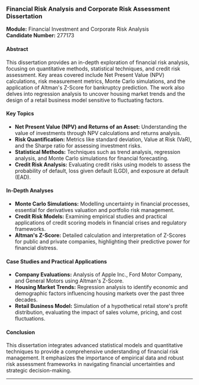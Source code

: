 

### Financial Risk Analysis and Corporate Risk Assessment Dissertation

**Module:** Financial Investment and Corporate Risk Analysis  
**Candidate Number:** 277173  

#### Abstract
This dissertation provides an in-depth exploration of financial risk analysis, focusing on quantitative methods, statistical techniques, and credit risk assessment. Key areas covered include Net Present Value (NPV) calculations, risk measurement metrics, Monte Carlo simulations, and the application of Altman's Z-Score for bankruptcy prediction. The work also delves into regression analysis to uncover housing market trends and the design of a retail business model sensitive to fluctuating factors.

#### Key Topics
- **Net Present Value (NPV) and Returns of an Asset:** Understanding the value of investments through NPV calculations and returns analysis.
- **Risk Quantification:** Metrics like standard deviation, Value at Risk (VaR), and the Sharpe ratio for assessing investment risks.
- **Statistical Methods:** Techniques such as trend analysis, regression analysis, and Monte Carlo simulations for financial forecasting.
- **Credit Risk Analysis:** Evaluating credit risks using models to assess the probability of default, loss given default (LGD), and exposure at default (EAD).

#### In-Depth Analyses
- **Monte Carlo Simulations:** Modelling uncertainty in financial processes, essential for derivatives valuation and portfolio risk management.
- **Credit Risk Models:** Examining empirical studies and practical applications of credit scoring models in financial crises and regulatory frameworks.
- **Altman's Z-Score:** Detailed calculation and interpretation of Z-Scores for public and private companies, highlighting their predictive power for financial distress.

#### Case Studies and Practical Applications
- **Company Evaluations:** Analysis of Apple Inc., Ford Motor Company, and General Motors using Altman's Z-Score.
- **Housing Market Trends:** Regression analysis to identify economic and demographic factors influencing housing markets over the past three decades.
- **Retail Business Model:** Simulation of a hypothetical retail store's profit distribution, evaluating the impact of sales volume, pricing, and cost fluctuations.

#### Conclusion
This dissertation integrates advanced statistical models and quantitative techniques to provide a comprehensive understanding of financial risk management. It emphasizes the importance of empirical data and robust risk assessment frameworks in navigating financial uncertainties and strategic decision-making.

---
